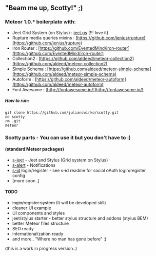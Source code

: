 ## "Beam me up, Scotty!" ;)

### Meteor 1.0.* boilerplate with:

- Jeet Grid System (on Stylus) : [jeet.gs](http://jeet.gs) (!!! love it)
- Rupture media queries mixins : [https://github.com/jenius/rupture](https://github.com/jenius/rupture)
- Iron Router : [https://github.com/EventedMind/iron-router](https://github.com/EventedMind/iron-router)
- Collection2 : [https://github.com/aldeed/meteor-collection2](https://github.com/aldeed/meteor-collection2)
- Simple Schema : [https://github.com/aldeed/meteor-simple-schema](https://github.com/aldeed/meteor-simple-schema)
- Autoform : [https://github.com/aldeed/meteor-autoform](https://github.com/aldeed/meteor-autoform)
- Font Awesome : [http://fontawesome.io/](http://fontawesome.io/)

##### How to run:
````
git clone https://github.com/juliancwirko/scotty.git
cd scotty
rm .git
meteor
````

### Scotty parts - You can use it but you don't have to :)
#### (standard Meteor packages)
- [s-jeet](https://github.com/juliancwirko/meteor-s-jeet) - Jeet and Stylus (Grid system on Stylus)
- [s-alert](https://github.com/juliancwirko/meteor-s-alert) - Notifications
- [s-id](https://github.com/juliancwirko/meteor-s-id) login/register - see s-id readme for social oAuth login/register config
- [more soon..]

#### TODO

- <s>login/register system</s> (It will be developed still)
- cleaner UI example
- UI components and styles
- jeet/stylus starter - better stylus structure and addons (stylus BEM)
- better Meteor files structure
- SEO ready
- internationalization ready
- and more.. "Where no man has gone before" ;)

(this is a work in progress version..)